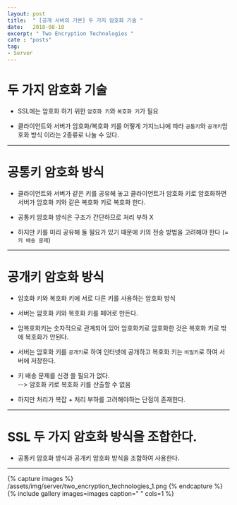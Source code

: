 ```yaml
---
layout: post
title:  " [공개 서버의 기본] 두 가지 암호화 기술 "
date:   2018-08-10
excerpt: " Two Encryption Technologies "
cate : "posts"
tag:
- Server
---
```


# 두 가지 암호화 기술

* SSL에는 암호화 하기 위한 `암호화 키`와 `복호화 키`가 필요

* 클라이언트와 서버가 암호화/복호화 키를 어떻게 가지느냐에 따라 `공통키`와 `공개키`암호화 방식 이라는 2종류로 나눌 수 있다.

---

# 공통키 암호화 방식

* 클라이언트와 서버가 같은 키를 공유해 놓고 클라이언트가 암호화 키로 암호화하면 <br> 서버가 암호화 키와 같은 복호화 키로 복호화 한다.

* 공통키 암호화 방식은 구조가 간단하므로 처리 부하 X

* 하지만 키를 미리 공유해 둘 필요가 있기 때문에 키의 전송 방법을 고려해야 한다 (= `키 배송 문제`)

---

# 공개키 암호화 방식

* 암호화 키와 복호화 키에 서로 다른 키를 사용하는 암호화 방식

* 서버는 암호화 키와 복호화 키를 페어로 만든다.

* 암복호화키는 숫자적으로 관계되어 있어 암호화키로 암호화한 것은 복호화 키로 밖에 복호화가 안된다.

* 서버는 암호화 키를 `공개키`로 하여 인터넷에 공개하고 복호화 키는 `비밀키`로 하여 서버에 저장한다.

* 키 배송 문제를 신경 쓸 필요가 없다. <br> --> 암호화 키로 복호화 키를 산출할 수 없음

* 하지만 처리가 복잡 + 처리 부하를 고려해야하는 단점이 존재한다.

---

# SSL 두 가지 암호화 방식을 조합한다.

* 공통키 암호화 방식과 공개키 암호화 방식을 조합하여 사용한다.


---

{% capture images %}
    /assets/img/server/two_encryption_technologies_1.png
{% endcapture %}
{% include gallery images=images caption=" " cols=1 %}

